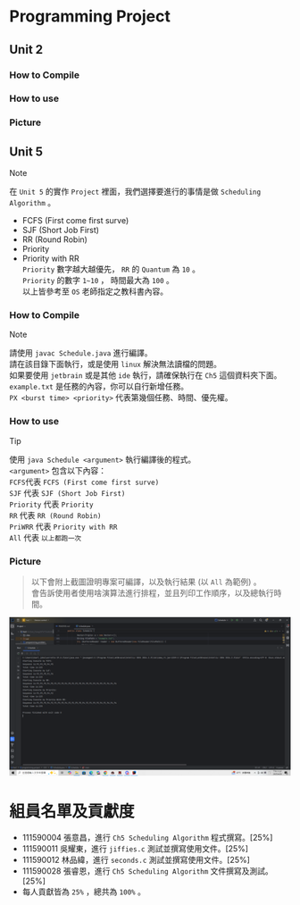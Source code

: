 # Programming Project

## Unit 2


### How to Compile

### How to use


### Picture

## Unit 5

> [!NOTE]  
> 在 `Unit 5` 的實作 `Project` 裡面，我們選擇要進行的事情是做 `Scheduling Algorithm` 。  
> - FCFS (First come first surve)
> - SJF (Short Job First)
> - RR (Round Robin)
> - Priority 
> - Priority with RR  
> `Priority` 數字越大越優先， `RR` 的 `Quantum` 為 `10` 。  
> `Priority` 的數字 `1~10` ， 時間最大為 `100` 。  
> 以上皆參考至 `OS` 老師指定之教科書內容。

### How to Compile

> [!NOTE]  
> 請使用 `javac Schedule.java` 進行編譯。  
> 請在該目錄下面執行，或是使用 `linux` 解決無法讀檔的問題。  
> 如果要使用 `jetbrain` 或是其他 `ide` 執行，請確保執行在 `Ch5` 這個資料夾下面。  
> `example.txt` 是任務的內容，你可以自行新增任務。  
> `PX <burst time> <priority>` 代表第幾個任務、時間、優先權。

### How to use

> [!TIP] 
> 使用 `java Schedule <argument>` 執行編譯後的程式。  
> `<argument>` 包含以下內容：  
> `FCFS`代表 `FCFS (First come first surve)`  
> `SJF` 代表 `SJF (Short Job First)`  
> `Priority` 代表 `Priority`  
> `RR` 代表 `RR (Round Robin)`  
> `PriWRR` 代表 `Priority with RR`  
> `All` 代表 `以上都跑一次`

### Picture

> 以下會附上截圖證明專案可編譯，以及執行結果 (以 `All` 為範例) 。  
> 會告訴使用者使用啥演算法進行排程，並且列印工作順序，以及總執行時間。  

![IMG](./Ch5/result.png)

# 組員名單及貢獻度

- 111590004 張意昌，進行 `Ch5 Scheduling Algorithm` 程式撰寫。[25%]
- 111590011 吳耀東，進行 `jiffies.c` 測試並撰寫使用文件。[25%]
- 111590012 林品緯，進行 `seconds.c` 測試並撰寫使用文件。[25%]
- 111590028 張睿恩，進行 `Ch5 Scheduling Algorithm` 文件撰寫及測試。[25%]
- 每人貢獻皆為 `25%` ，總共為 `100%` 。
